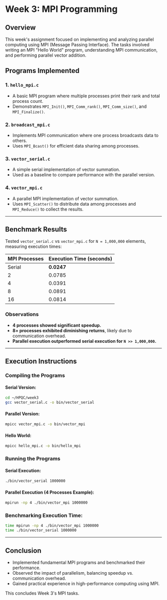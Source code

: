 # Week 3: MPI Programming

## **Overview**
This week's assignment focused on implementing and analyzing parallel computing using MPI (Message Passing Interface). The tasks involved writing an MPI "Hello World" program, understanding MPI communication, and performing parallel vector addition.

## **Programs Implemented**

### **1. `hello_mpi.c`**
- A basic MPI program where multiple processes print their rank and total process count.
- Demonstrates `MPI_Init()`, `MPI_Comm_rank()`, `MPI_Comm_size()`, and `MPI_Finalize()`.

### **2. `broadcast_mpi.c`**
- Implements MPI communication where one process broadcasts data to others.
- Uses `MPI_Bcast()` for efficient data sharing among processes.

### **3. `vector_serial.c`**
- A simple serial implementation of vector summation.
- Used as a baseline to compare performance with the parallel version.

### **4. `vector_mpi.c`**
- A parallel MPI implementation of vector summation.
- Uses `MPI_Scatter()` to distribute data among processes and `MPI_Reduce()` to collect the results.

---

## **Benchmark Results**
Tested `vector_serial.c` vs `vector_mpi.c` for `N = 1,000,000` elements, measuring execution times:

| MPI Processes | Execution Time (seconds) |
|--------------|-------------------------|
| Serial       | **0.0247**               |
| 2            | 0.0785                    |
| 4            | 0.0391                    |
| 8            | 0.0891                    |
| 16           | 0.0814                    |

### **Observations**
- **4 processes showed significant speedup.**
- **8+ processes exhibited diminishing returns**, likely due to communication overhead.
- **Parallel execution outperformed serial execution for `N >> 1,000,000`.**

---

## **Execution Instructions**

### **Compiling the Programs**
#### **Serial Version:**
```bash
cd ~/HPQC/week3
gcc vector_serial.c -o bin/vector_serial
```
#### **Parallel Version:**
```bash
mpicc vector_mpi.c -o bin/vector_mpi
```
#### **Hello World:**
```bash
mpicc hello_mpi.c -o bin/hello_mpi
```

### **Running the Programs**
#### **Serial Execution:**
```bash
./bin/vector_serial 1000000
```
#### **Parallel Execution (4 Processes Example):**
```bash
mpirun -np 4 ./bin/vector_mpi 1000000
```

### **Benchmarking Execution Time:**
```bash
time mpirun -np 4 ./bin/vector_mpi 1000000
time ./bin/vector_serial 1000000
```

---

## **Conclusion**
- Implemented fundamental MPI programs and benchmarked their performance.
- Observed the impact of parallelism, balancing speedup vs. communication overhead.
- Gained practical experience in high-performance computing using MPI.

This concludes Week 3's MPI tasks.

